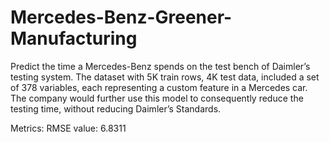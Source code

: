 # Mercedes-Benz-Greener-Manufacturing

Predict the time a Mercedes-Benz spends on the test bench of Daimler’s testing system. The dataset with 5K train rows, 4K test data, included a set of 378 variables, each representing a custom feature in a Mercedes car. The company would further use this model to consequently reduce the testing time, without reducing Daimler’s Standards.

Metrics: RMSE value: 6.8311
